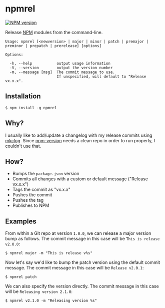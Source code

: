 # npmrel

[![NPM version](https://badge.fury.io/js/npmrel.svg)](http://badge.fury.io/js/npmrel)

Release [NPM](https://www.npmjs.org/) modules from the command-line.

```
Usage: npmrel [<newversion> | major | minor | patch | premajor | preminor | prepatch | prerelease] [options]

Options:

  -h, --help           output usage information
  -V, --version        output the version number
  -m, --message [msg]  The commit message to use.
                       If unspecified, will default to "Release vx.x.x".
```

## Installation

```
$ npm install -g npmrel
```

## Why?

I usually like to add/update a changelog with my release commits using [mkclog](https://www.npmjs.org/package/mkclog). Since [npm-version](https://www.npmjs.org/doc/cli/npm-version.html) needs a clean repo in order to run properly, I couldn't use that. 

## How?

 * Bumps the `package.json` version
 * Commits all changes with a custom or default message ("Release vx.x.x")
 * Tags the commit as "vx.x.x"
 * Pushes the commit
 * Pushes the tag
 * Publishes to NPM

## Examples

From within a Git repo at version `1.0.0`, we can release a major version bump as follows. The commit message in this case will be `This is release v2.0.0`:

```
$ npmrel major -m "This is release v%s"
```

Now let's say we'd like to bump the patch version using the default commit message. The commit message in this case will be `Release v2.0.1`:

```
$ npmrel patch
```

We can also specify the version directly. The commit message in this case will be `Releasing version 2.1.0`:

```
$ npmrel v2.1.0 -m "Releasing version %s"
```